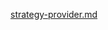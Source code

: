 [strategy-provider.md](https://raw.githubusercontent.com/rx-angular/rx-angular/main/libs/cdk/render-strategies/docs/strategy-provider.md ':include')
